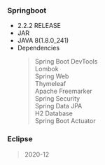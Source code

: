 ### Springboot
- 2.2.2 RELEASE
- JAR
- JAVA 8(1.8.0_241)
- Dependencies
  > Spring Boot DevTools<br>Lombok<br>Spring Web<br>Thymeleaf<br>Apache Freemarker<br>Spring Security<br>Spring Data JPA<br>H2 Database<br>Spring Boot Actuator
  
### Eclipse
> 2020-12


